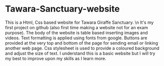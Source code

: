 # Tawara-Sanctuary-website
This is a Html, Css based website for Tawara Giraffe Sanctuary. \n
It's my first project on github (also first time making a website not for an exam purpose). 
The body of the website is table based inserting images and videos. 
Text formatting is applied using fonts from google. 
Buttons are provided at the very top and bottom of the page for sending email or linking another web page.
Css stylesheet is used to provide a coloured background and adjust the size of text.
I understand this is a basic website but I will try my best to improve upon my skills as I learn more.
